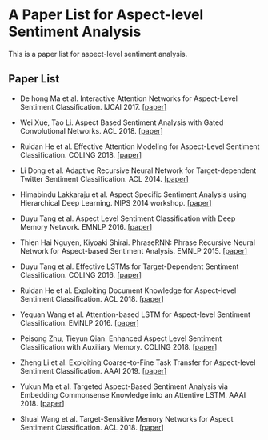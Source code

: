 # A Paper List for Aspect-level Sentiment Analysis

This is a paper list for aspect-level sentiment analysis.

## Paper List

- De hong Ma et al. Interactive Attention Networks for Aspect-Level Sentiment Classification. IJCAI 2017. [[paper]][1]

- Wei Xue, Tao Li. Aspect Based Sentiment Analysis with Gated Convolutional Networks. ACL 2018. [[paper]][2]

- Ruidan He et al. Effective Attention Modeling for Aspect-Level Sentiment Classification. COLING 2018. [[paper]][3]

- Li Dong et al. Adaptive Recursive Neural Network for Target-dependent Twitter Sentiment Classification. ACL 2014. [[paper]][4]

- Himabindu Lakkaraju et al. Aspect Specific Sentiment Analysis using Hierarchical Deep Learning. NIPS 2014 workshop. [[paper]][5]

- Duyu Tang et al. Aspect Level Sentiment Classification with Deep Memory Network. EMNLP 2016. [[paper]][6]

- Thien Hai Nguyen, Kiyoaki Shirai. PhraseRNN: Phrase Recursive Neural Network for Aspect-based Sentiment Analysis. EMNLP 2015. [[paper]][7]

- Duyu Tang et al. Effective LSTMs for Target-Dependent Sentiment Classification. COLING 2016. [[paper]][8]

- Ruidan He et al. Exploiting Document Knowledge for Aspect-level Sentiment Classification. ACL 2018. [[paper]][9]

- Yequan Wang et al. Attention-based LSTM for Aspect-level Sentiment Classification. EMNLP 2016. [[paper]][10]

- Peisong Zhu, Tieyun Qian. Enhanced Aspect Level Sentiment Classification with Auxiliary Memory. COLING 2018. [[paper]][11]

- Zheng Li et al. Exploiting Coarse-to-Fine Task Transfer for Aspect-level Sentiment Classification. AAAI 2019. [[paper]][12]

- Yukun Ma et al. Targeted Aspect-Based Sentiment Analysis via Embedding Commonsense Knowledge into an Attentive LSTM. AAAI 2018. [[paper]][13]

- Shuai Wang et al. Target-Sensitive Memory Networks for Aspect Sentiment Classification. ACL 2018. [[paper]][14]

[1]:https://arxiv.org/abs/1709.00893
[2]:https://arxiv.org/abs/1805.07043v1
[3]:http://aclweb.org/anthology/C18-1096
[4]:http://aclweb.org/anthology/P/P14/P14-2009.pdf
[5]:https://pdfs.semanticscholar.org/4500/68221da8297ac0a0e1524b1e196900c61b2e.pdf
[6]:https://arxiv.org/abs/1605.08900
[7]:http://www.aclweb.org/anthology/D15-1298
[8]:http://aclweb.org/anthology/C/C16/C16-1311.pdf
[9]:https://arxiv.org/abs/1806.04346
[10]:http://www.aclweb.org/anthology/D16-1058
[11]:http://aclweb.org/anthology/C18-1092
[12]:https://arxiv.org/abs/1811.10999
[13]:http://www.sentic.net/sentic-lstm.pdf
[14]:http://www.aclweb.org/anthology/P18-1088